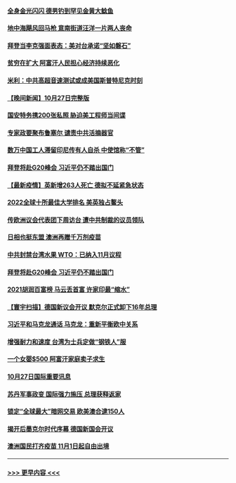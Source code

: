 #### [全身金光闪闪 德男钓到罕见金黄大鲶鱼](../pages/prog202/a103254295.md?t=10281601) 
#### [地中海飓风回马枪 意南街道汪洋一片两人丧命](../pages/prog202/a103254239.md?t=10281601) 
#### [拜登当李克强面表态：美对台承诺“坚如磐石”](../pages/prog202/a103254216.md?t=10281601) 
#### [贫穷在扩大 阿富汗人民担心经济持续恶化](../pages/prog202/a103254082.md?t=10281601) 
#### [米利：中共高超音速测试或成美国斯普特尼克时刻](../pages/prog202/a103254053.md?t=10281601) 
#### [【晚间新闻】10月27日完整版](../pages/prog202/a103254141.md?t=10281601) 
#### [国安特务携200张私照 胁迫美工程师当间谍](../pages/prog202/a103253025.md?t=10281601) 
#### [专家政要聚布鲁塞尔 谴责中共活摘器官](../pages/prog202/a103253974.md?t=10281601) 
#### [数万中国工人滞留印尼传有人自杀 中使馆称“不管”](../pages/prog202/a103253959.md?t=10281601) 
#### [拜登将赴G20峰会 习近平仍不踏出国门](../pages/prog202/a103253997.md?t=10281601) 
#### [【最新疫情】英新增263人死亡 德拟不延紧急状态](../pages/prog202/a103253740.md?t=10281601) 
#### [2022全球十所最佳大学排名 美英独占鳌头](../pages/prog202/a103253928.md?t=10281601) 
#### [传欧洲议会代表团下周访台 遭中共制裁的议员领队](../pages/prog202/a103253698.md?t=10281601) 
#### [日相也挺东盟 澳洲再赠千万剂疫苗](../pages/prog202/a103253710.md?t=10281601) 
#### [中共封禁台湾水果 WTO：已纳入11月议程](../pages/prog202/a103253642.md?t=10281601) 
#### [拜登将赴G20峰会 习近平仍不踏出国门](../pages/prog202/a103253644.md?t=10281601) 
#### [2021胡润百富榜 马云丢首富 许家印最“缩水”](../pages/prog202/a103253655.md?t=10281601) 
#### [【寰宇扫描】德国新议会开议 默克尔正式卸下16年总理](../pages/prog202/a103253640.md?t=10281601) 
#### [习近平和马克龙通话 马克龙：重新平衡欧中关系](../pages/prog202/a103253638.md?t=10281601) 
#### [增强耐力和速度 台湾为士兵定做“钢铁人”服](../pages/prog202/a103253564.md?t=10281601) 
#### [一个女婴$500 阿富汗家庭卖子求生](../pages/prog202/a103253570.md?t=10281601) 
#### [10月27日国际重要讯息](../pages/prog202/a103253497.md?t=10281601) 
#### [苏丹军事政变 国际强力施压 总理获释返家](../pages/prog202/a103253355.md?t=10281601) 
#### [锁定“全球最大”暗网交易 欧美澳合逮150人](../pages/prog202/a103253320.md?t=10281601) 
#### [揭开后墨克尔时代序幕 德国新国会开议](../pages/prog202/a103253301.md?t=10281601) 
#### [澳洲国民打齐疫苗 11月1日起自由出境](../pages/prog202/a103253250.md?t=10281601) 

----
#### [ >>> 更早内容 <<< ](../indexes/prog202-earlier.md)
